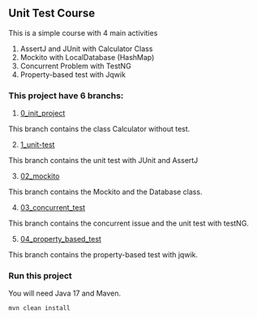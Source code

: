 ## Unit Test Course

This is a simple course with 4 main activities

1. AssertJ and JUnit with Calculator Class
2. Mockito with LocalDatabase (HashMap)
3. Concurrent Problem with TestNG
4. Property-based test with Jqwik

### This project have 6 branchs:

1. [0_init_project](https://github.com/ThiagoBfim/testsoftware/tree/0_init_project)

This branch contains the class Calculator without test.

2. [1_unit-test](https://github.com/ThiagoBfim/testsoftware/tree/1_unit-test)

This branch contains the unit test with JUnit and AssertJ

3. [02_mockito](https://github.com/ThiagoBfim/testsoftware/tree/02_mockito)

This branch contains the Mockito and the Database class.

4. [03_concurrent_test](https://github.com/ThiagoBfim/testsoftware/tree/03_concurrent_test)

This branch contains the concurrent issue and the unit test with testNG.

5. [04_property_based_test](https://github.com/ThiagoBfim/testsoftware/tree/04_property_based_test)

This branch contains the property-based test with jqwik.


### Run this project

You will need Java 17 and Maven.

`mvn clean install`
